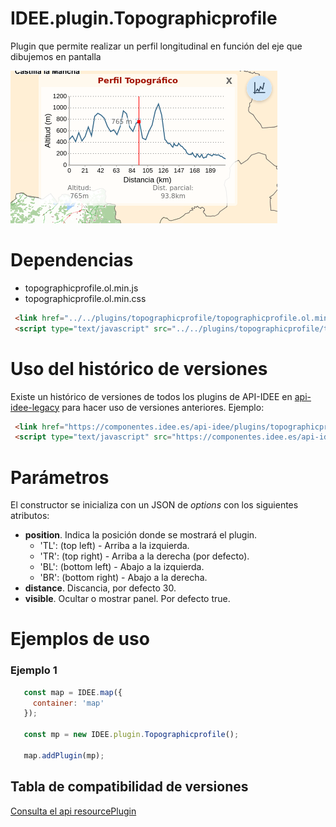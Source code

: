 # IDEE.plugin.Topographicprofile

Plugin que permite realizar un perfil longitudinal en función del eje que dibujemos en pantalla

![Imagen1](img/topographicprofile.png)

# Dependencias

- topographicprofile.ol.min.js
- topographicprofile.ol.min.css


```html
 <link href="../../plugins/topographicprofile/topographicprofile.ol.min.css" rel="stylesheet" />
 <script type="text/javascript" src="../../plugins/topographicprofile/topographicprofile.ol.min.js"></script>
```

# Uso del histórico de versiones

Existe un histórico de versiones de todos los plugins de API-IDEE en [api-idee-legacy](https://github.com/Desarrollos-IDEE/API-IDEE/tree/master/api-idee-legacy/plugins) para hacer uso de versiones anteriores.
Ejemplo:
```html
 <link href="https://componentes.idee.es/api-idee/plugins/topographicprofile/topographicprofile-1.0.0.ol.min.css" rel="stylesheet" />
 <script type="text/javascript" src="https://componentes.idee.es/api-idee/plugins/topographicprofile/topographicprofile-1.0.0.ol.min.js"></script>
```

# Parámetros

El constructor se inicializa con un JSON de _options_ con los siguientes atributos:

- **position**. Indica la posición donde se mostrará el plugin.
  - 'TL': (top left) - Arriba a la izquierda.
  - 'TR': (top right) - Arriba a la derecha (por defecto).
  - 'BL': (bottom left) - Abajo a la izquierda.
  - 'BR': (bottom right) - Abajo a la derecha.
- **distance**. Discancia, por defecto 30.
- **visible**. Ocultar o mostrar panel. Por defecto true.

# Ejemplos de uso

### Ejemplo 1
```javascript
   const map = IDEE.map({
     container: 'map'
   });

   const mp = new IDEE.plugin.Topographicprofile();

   map.addPlugin(mp);
```

## Tabla de compatibilidad de versiones   
[Consulta el api resourcePlugin](https://componentes.idee.es/api-idee/api/actions/resourcesPlugins?name=topographicprofile)